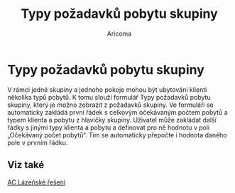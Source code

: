 ﻿---
    title: "Typy požadavků pobytu skupiny"
    author: Aricoma
    ms.date: 04/30/2018
    ms.topic: article
    ms.prod: dynamics-nav-2017
    ms.contentlocale: cs-cz
    ms.lasthandoff: 04/30/2018
---

# Typy požadavků pobytu skupiny

V rámci jedné skupiny a jednoho pokoje mohou být ubytováni klienti několika typů pobytů. K tomu slouží formulář Typy požadavků pobytu skupiny, který je možno zobrazit z požadavků skupiny. Ve formuláři se automaticky zakládá první řádek s celkovým očekávaným počtem pobytů a typem klienta a pobytu z hlavičky skupiny. Uživatel může zakládat další řádky s jinými typy klienta a pobytu a definovat pro ně hodnotu v poli „Očekávaný počet pobytů“. Tím se automaticky přepočte i hodnota daného pole v prvním řádku. 


## <a name="see-also"></a>Viz také
[AC Lázeňské řešení](spa-solution.md)
